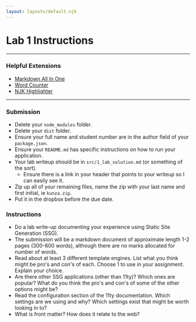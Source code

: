 ```yaml
---
layout: layouts/default.njk
---
```

# Lab 1 Instructions
---
### Helpful Extensions

-   [Markdown All In One](https://marketplace.visualstudio.com/items?itemName=yzhang.markdown-all-in-one)
-   [Word Counter](https://marketplace.visualstudio.com/items?itemName=Ludwig.wordcounter)
-   [NJK Highlighter](https://marketplace.visualstudio.com/items?itemName=eseom.nunjucks-template)
---

### Submission

-   Delete your `node_modules` folder.
-   Delete your `dist` folder.
-   Ensure your full name and student number are in the author field of your `package.json`.
-   Ensure your `README.md` has specific instructions on how to run your application.
-   Your lab writeup should be in `src/1_lab_solution.md` (or something of the sort).
    -   Ensure there is a link in your header that points to your writeup so I can easily see it.
-   Zip up all of your remaining files, name the zip with your last name and first initial, ie `kunza.zip`.
-   Put it in the dropbox before the due date.

### Instructions

-   Do a lab write-up documenting your experience using Static Site Generation (SSG).
-   The submission will be a markdown document of approximate length 1-2 pages (300-600 words), although there are no marks allocated for number of words. 
-   Read about at least 3 different template engines.  List what you think might be pro's and con's of each.  Choose 1 to use in your assignment.  Explain your choice.
-   Are there other SSG applications (other than 11ty)?  Which ones are popular?  What do you think the pro's and con's of some of the other options might be?
-   Read the configuration section of the 11ty documentation.  Which settings are we using and why?  Which settings exist that might be worth looking in to?
-   What is front matter?  How does it relate to the web?
